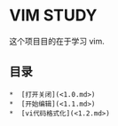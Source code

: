 # VIM STUDY

这个项目目的在于学习 vim.

## 目录
	*  [打开关闭](<1.0.md>)
	*  [开始编辑](<1.1.md>)
	*  [vi代码格式化](<1.2.md>)
